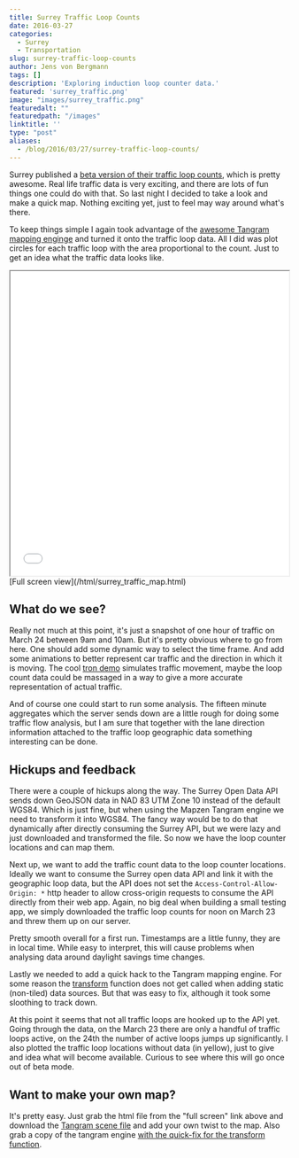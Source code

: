 ```yaml
---
title: Surrey Traffic Loop Counts
date: 2016-03-27
categories:
  - Surrey
  - Transportation
slug: surrey-traffic-loop-counts
author: Jens von Bergmann
tags: []
description: 'Exploring induction loop counter data.'
featured: 'surrey_traffic.png'
image: "images/surrey_traffic.png"
featuredalt: ""
featuredpath: "/images"
linktitle: ''
type: "post"
aliases:
  - /blog/2016/03/27/surrey-traffic-loop-counts/
---
```


Surrey published a [beta version of their traffic loop counts](http://data.surrey.ca/dataset/ff9c223a-57e2-49b8-900f-e4b9d9423b4b),
which is pretty awesome. Real life traffic data is very exciting, and there are lots of fun things one could do with that.
So last night I decided to take a look and make a quick map. Nothing exciting yet, just to feel may way around
what's there.
<!-- more -->
To keep things simple I again took advantage of the [awesome Tangram mapping enginge](https://mapzen.com/projects/tangram/)
and turned it onto the traffic loop data. All I did was plot circles for each traffic loop with the area proportional to
the count. Just to get an idea what the traffic data looks like.

<iframe src="/html/surrey_traffic_map.html" width="100%" height="550"></iframe>
[Full screen view](/html/surrey_traffic_map.html)

## What do we see?
Really not much at this point, it's just a snapshot of one hour of traffic on March 24 between 9am and 10am. But it's pretty
obvious where to go from here. One should add some dynamic way to select the time frame. And add some animations to better
represent car traffic and the direction in which it is moving. The cool [tron demo](https://tangrams.github.io/carousel/?tron#15/49.1055/-122.8244)
simulates traffic movement, maybe the loop count data could be massaged in a way to give a more accurate representation
of actual traffic.

And of course one could start to run some analysis. The fifteen minute aggregates which the server sends down are a little rough for doing some
traffic flow analysis, but I am sure that together with the lane direction information attached to the traffic loop geographic
data something interesting can be done.

## Hickups and feedback
There were a couple of hickups along the way. The Surrey Open Data API sends down GeoJSON data in NAD 83 UTM Zone 10
instead of the default WGS84. Which is just fine, but when using the Mapzen Tangram engine we need to transform
it into WGS84. The fancy way would be to do that dynamically after directly consuming the Surrey API, but we were lazy
and just downloaded and transformed the file. So now we have the loop counter locations and can map them.

Next up, we want to add the traffic count data to the loop counter locations. Ideally we want to consume the Surrey open
data API and link it with the geographic loop data, but the API does not set the `Access-Control-Allow-Origin: *`
http header to allow cross-origin requests to consume the API directly from their web app. Again, no big deal when building a small
testing app, we simply downloaded the traffic loop counts for noon on March 23 and threw them up on our server.

Pretty smooth overall for a first run. Timestamps are a little funny, they are in local time. While easy to interpret, this
will cause problems when analysing data around daylight savings time changes.

Lastly we needed to add a quick hack to the Tangram mapping engine. For some reason the [transform](https://mapzen.com/documentation/tangram/sources/#transform)
function does not get called when adding static (non-tiled) data sources. But that was easy to fix, although it took some
sloothing to track down.

At this point it seems that not all traffic loops are hooked up to the API yet. Going through the data, on the March 23
there are only a handful of traffic loops active, on the 24th the number of active loops jumps up significantly.
I also plotted the traffic loop locations without data (in yellow), just to give
and idea what will become available. Curious to see where this will go once out of beta mode.

## Want to make your own map?
It's pretty easy. Just grab the html file from the "full screen" link above and download the [Tangram scene file](/surrey_traffic_scene.yaml)
and add your own twist to the map. Also grab a copy of the tangram engine [with the quick-fix for the transform function](http://doodles.mountainmath.ca/javascripts/tangram.debug.js).

